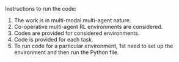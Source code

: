Instructions to run the code:
1. The work is in multi-modal multi-agent nature.
2. Co-operative multi-agent RL environments are considered.
3. Codes are provided for considered environments.
4. Code is provided for each task.
5. To run code for a particular environment, 1st need to set up the environment and then run the Python file. 
